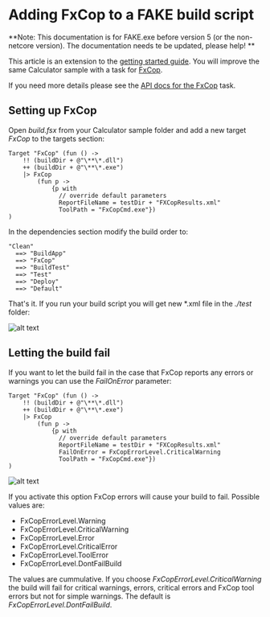 # Adding FxCop to a FAKE build script

**Note:  This documentation is for FAKE.exe before version 5 (or the non-netcore version). The documentation needs te be updated, please help! **

This article is an extension to the [getting started guide](gettingstarted.html). You will improve the same Calculator sample with a task for [FxCop](http://msdn2.microsoft.com/en-us/library/bb429476.aspx).

If you need more details please see the [API docs for the FxCop](apidocs/fake-fxcophelper.html) task.

## Setting up FxCop

Open *build.fsx* from your Calculator sample folder and add a new target *FxCop* to the targets section:

    Target "FxCop" (fun () ->  
        !! (buildDir + @"\**\*.dll") 
        ++ (buildDir + @"\**\*.exe") 
        |> FxCop 
            (fun p -> 
                {p with 
                  // override default parameters
                  ReportFileName = testDir + "FXCopResults.xml"
                  ToolPath = "FxCopCmd.exe"})
    )

In the dependencies section modify the build order to:

	"Clean"
	  ==> "BuildApp"
	  ==> "FxCop"
	  ==> "BuildTest"
	  ==> "Test"
	  ==> "Deploy"
	  ==> "Default"


That's it. If you run your build script you will get new *.xml file in the *./test* folder:

![alt text](pics/fxcop/report.png "Code analysis report")

## Letting the build fail

If you want to let the build fail in the case that FxCop reports any errors or warnings you can use the *FailOnError* parameter:

    Target "FxCop" (fun () ->  
        !! (buildDir + @"\**\*.dll") 
        ++ (buildDir + @"\**\*.exe") 
        |> FxCop 
            (fun p -> 
                {p with 
                  // override default parameters
                  ReportFileName = testDir + "FXCopResults.xml"
                  FailOnError = FxCopErrorLevel.CriticalWarning
                  ToolPath = "FxCopCmd.exe"})
    )

![alt text](pics/fxcop/report.png "Fail on FxCop error")

If you activate this option FxCop errors will cause your build to fail. Possible values are:

* FxCopErrorLevel.Warning
* FxCopErrorLevel.CriticalWarning
* FxCopErrorLevel.Error
* FxCopErrorLevel.CriticalError
* FxCopErrorLevel.ToolError
* FxCopErrorLevel.DontFailBuild

The values are cummulative. If you choose *FxCopErrorLevel.CriticalWarning* the build will fail for critical warnings, errors, critical errors and FxCop tool errors but not for simple warnings. The default is *FxCopErrorLevel.DontFailBuild*.